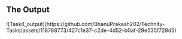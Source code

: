 <h2>The Output</h2>
![Task4_output](https://github.com/BhanuPrakash202/Technity-Tasks/assets/118788773/427c1e37-c2de-4d52-b0af-29e535f728d5)
